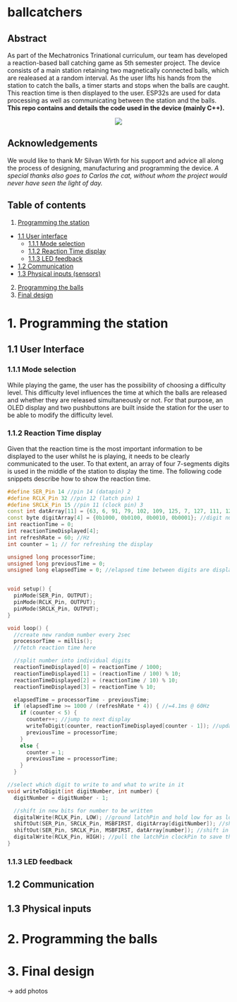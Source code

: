 # ballcatchers

## Abstract

As part of the Mechatronics Trinational curriculum, our team has developed a reaction-based ball catching game as 5th semester project. The device consists of a main station retaining two magnetically connected balls, which are realeased at a random interval. As the user lifts his hands from the station to catch the balls, a timer starts and stops when the balls are caught. This reaction time is then displayed to the user. ESP32s are used for data processing as well as communicating between the station and the balls.  
**This repo contains and details the code used in the device (mainly C++).**

<p align="center">
  <img src=media\Intro_Film_lowRes.gif/>
</p>

## Acknowledgements
We would like to thank Mr Silvan Wirth for his support and advice all along the process of designing, manufacturing and programming the device.
*A special thanks also goes to Carlos the cat, without whom the project would never have seen the light of day.*

## Table of contents

1. [Programming the station](https://github.com/srkdt/ballcatchers#1-Programming-the-station)
  - [1.1 User interface](https://github.com/srkdt/ballcatchers#1-Programming-the-station/#11-Programming-the-interface)
    - [1.1.1 Mode selection](https://github.com/srkdt/ballcatchers#1-Programming-the-station/#111-Mode-selection)
    - [1.1.2 Reaction Time display](https://github.com/srkdt/ballcatchers#1-Programming-the-station/#112-Reaction-Time-display)
    - [1.1.3 LED feedback](https://github.com/srkdt/ballcatchers#1-Programming-the-station/#113-LED-feedback)
  - [1.2 Communication](https://github.com/srkdt/ballcatchers#1-Programming-the-station#12-Communication)
  - [1.3 Physical inputs (sensors)](https://github.com/srkdt/ballcatchers#1-Programming-the-station#13Physical-inputs-(sensors))
2. [Programming the balls](https://github.com/srkdt/ballcatchers#1-Programming-the-station#2-Programming-the-balls)
3. [Final design](https://github.com/srkdt/ballcatchers#1-Programming-the-station#3-Final-design)


# 1. Programming the station
## 1.1 User Interface
### 1.1.1 Mode selection
While playing the game, the user has the possibility of choosing a difficulty level. This difficulty level influences the time at which the balls are released and whether they are released simultaneously or not. For that purpose, an OLED display and two pushbuttons are built inside the station for the user to be able to modify the difficulty level. 

### 1.1.2 Reaction Time display
Given that the reaction time is the most important information to be displayed to the user whilst he is playing, it needs to be clearly communicated to the user. To that extent, an array of four 7-segments digits is used in the middle of the station to display the time. The following code snippets describe how to show the reaction time.

```C++
#define SER_Pin 14 //pin 14 (datapin) 2
#define RCLK_Pin 32 //pin 12 (latch pin) 1
#define SRCLK_Pin 15 //pin 11 (clock pin) 3
const int datArray[11] = {63, 6, 91, 79, 102, 109, 125, 7, 127, 111, 128};//base 10 representations of bits for 0,1,2,3,4,5,6,7,8,9,.
const byte digitArray[4] = {0b1000, 0b0100, 0b0010, 0b0001}; //digit number (first four bits in the bit shifter)
int reactionTime = 0;
int reactionTimeDisplayed[4];
int refreshRate = 60; //Hz
int counter = 1; // for refreshing the display

unsigned long processorTime;
unsigned long previousTime = 0;
unsigned long elapsedTime = 0; //elapsed time between digits are displayed


void setup() {
  pinMode(SER_Pin, OUTPUT);
  pinMode(RCLK_Pin, OUTPUT);
  pinMode(SRCLK_Pin, OUTPUT);
}

void loop() {
  //create new random number every 2sec
  processorTime = millis();
  //fetch reaction time here

  //split number into individual digits
  reactionTimeDisplayed[0] = reactionTime / 1000;
  reactionTimeDisplayed[1] = (reactionTime / 100) % 10;
  reactionTimeDisplayed[2] = (reactionTime / 10) % 10;
  reactionTimeDisplayed[3] = reactionTime % 10;

  elapsedTime = processorTime - previousTime;
  if (elapsedTime >= 1000 / (refreshRate * 4)) { //=4.1ms @ 60Hz
    if (counter < 5) {
      counter++; //jump to next display
      writeToDigit(counter, reactionTimeDisplayed[counter - 1]); //update display
      previousTime = processorTime;
    }
    else {
      counter = 1;
      previousTime = processorTime;
    }
  }

//select which digit to write to and what to write in it
void writeToDigit(int digitNumber, int number) {
  digitNumber = digitNumber - 1;

  //shift in new bits for number to be written
  digitalWrite(RCLK_Pin, LOW); //ground latchPin and hold low for as long as data is transmitted
  shiftOut(SER_Pin, SRCLK_Pin, MSBFIRST, digitArray[digitNumber]); //shift in which digit to write to
  shiftOut(SER_Pin, SRCLK_Pin, MSBFIRST, datArray[number]); //shift in the actual number
  digitalWrite(RCLK_Pin, HIGH); //pull the latchPin clockPin to save the data
}
```

### 1.1.3 LED feedback

## 1.2 Communication

## 1.3 Physical inputs

# 2. Programming the balls

# 3. Final design
-> add photos

